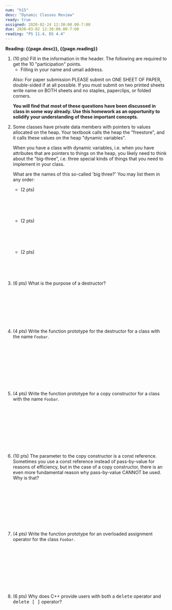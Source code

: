 ```yaml
---
num: "h15"
desc: "Dynamic Classes Review"
ready: true
assigned: 2020-02-24 12:30:00.00-7:00
due: 2020-03-02 12:30:00.00-7:00
reading: "PS 11.4, DS 4.4"
---
```


<b>Reading: {{page.desc}}, {{page.reading}}</b>

<ol start="1">

<li>(10 pts) Fill in the information in the header. The following are required to get the 10 "participation" points.
    <ul>
    <li>Filling in your name and umail address.<br /></li>
    </ul>
    <p>Also: For paper submission PLEASE submit on ONE SHEET OF PAPER, double-sided if at all possible. If you must submit on two printed sheets write name on BOTH sheets and no staples, paperclips, or folded corners.<br />
    </p>
    <p><b>You will find that most of these questions have been discussed in class in some way already. Use this homework as an opportunity to solidify your understanding of these important concepts.</b>
    </p>
 </li>

 <li> Some classes have private data members with pointers to values allocated on the heap.  Your textbook calls the heap the "freestore", and it calls these values on the heap "dynamic variables".      

When you have a class with dynamic variables, i.e. when you have attributes that are pointers to things on the heap, you likely need to think about the "big-three", i.e. three special kinds of things that you need to implement in your class.

What are the names of this so-called 'big three?' You may list them in any order:

<ul>
<p></p>
<li>(2 pts) <div style="margin-top:4.5em;">&#160;</div></li>
<li>(2 pts) <div style="margin-top:4.5em;">&#160;</div></li>
<li>(2 pts) <div style="margin-top:4.5em;">&#160;</div></li>
</ul>
</li>

<li> (6 pts) What is the purpose of a destructor? <div style="margin-top:5em;">&#160;</div> </li>
<p><br />
</p>

<div class="pagebreak"></div>

<li> (4 pts) Write the function prototype for the destructor for a class with the name <code>Foobar</code>. <div style="margin-top:7em;">&#160;</div> </li>
<p><br />
</p>
<li> (4 pts) Write the function prototype for a copy constructor for a class with the name <code>Foobar</code>. <div style="margin-top:7em;">&#160;</div> </li>
<p><br />
</p>
<li> (10 pts) The parameter to the copy constructor is a const reference.  Sometimes you use a const reference instead of pass-by-value for reasons of efficiency, but in the case of a copy constructor, there is an even more fundamental reason why pass-by-value CANNOT be used.  Why is that? <div style="margin-top:10em;">&#160;</div> </li>
<li> (4 pts) Write the function prototype for an overloaded assignment operator for the class <code>Foobar</code>. <div style="margin-top:7em;">&#160;</div> </li>
<p><br />
</p>
<li> (6 pts) Why does C++ provide users with both a <tt>delete</tt> operator and <tt>delete [ ]</tt> operator?<div style="margin-top:8em;">&#160;</div> </li>